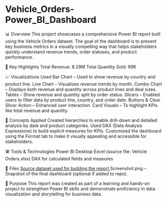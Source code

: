 # Vehicle_Orders-Power_BI_Dashboard
📊 Overview
This project showcases a comprehensive Power BI report built using the Vehicle Orders dataset. The goal of the dashboard is to present key business metrics in a visually compelling way that helps stakeholders quickly understand revenue trends, order statuses, and product performance.

💼 Key Highlights
Total Revenue: 8.29M
Total Quantity Sold: 99K

📈 Visualizations Used
Bar Chart – Used to show revenue by country and product line.
Line Chart – Visualizes revenue trends by month.
Combo Chart – Displays both revenue and quantity across product lines and deal sizes.
Tables – Show revenue and quantity split by order status.
Slicers – Enabled users to filter data by product line, country, and order date.
Buttons & Clear Slicer Action – Enhanced user interaction.
Card Visuals – To highlight KPIs like total revenue and quantity.

🧠 Concepts Applied
Created hierarchies to enable drill-down and detailed analysis by date and product categories.
Used DAX (Data Analysis Expressions) to build explicit measures for KPIs.
Customized the dashboard using the Format tab to make it visually appealing and accessible for stakeholders.

🛠 Tools & Technologies
Power BI Desktop
Excel (source file: Vehicle Orders.xlsx)
DAX for calculated fields and measures

📁 Files
<a href="https://github.com/Venkat-Shakamudi/Vehicle_Orders-Power_BI_Dashboard/blob/main/Vehicle%20Orders.xlsx"> Source dataset used for building the report </a>
Screenshot.png – Snapshot of the final dashboard (optional if added to repo).

📌 Purpose
This report was created as part of a learning and hands-on project to strengthen Power BI skills and demonstrate proficiency in data visualization and storytelling for business data.

